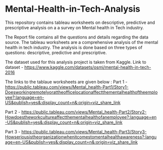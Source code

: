 # Mental-Health-in-Tech-Analysis
This repository contains tableau worksheets on descriptive, predictive and prescriptive analysis on a a survey on Mental health in Tech industry. 

The Report file contains all the questions and details regarding the data source. The tableau worksheets are a comprehensive analysis of the mental health in tech industry. The analysis is done based on three types of questions: descriptive, predictive and prescriptive. 

The dataset used for this analysis project is taken from Kaggle. 
Link to dataset - https://www.kaggle.com/datasets/osmi/mental-health-in-tech-2016 

The links to the tablaue worksheets are given below : 
Part 1 - https://public.tableau.com/views/Mental_health-Part1/Story1-Doesworkingremotelyorattheofficelocationaffectthementalhealthoftheemployee?:language=en-US&publish=yes&:display_count=n&:origin=viz_share_link 

Part 2 - https://public.tableau.com/views/Mental_health-Part2/Story2-Howdoestheworkcultureaffectthementalhealthofanemployee?:language=en-US&publish=yes&:display_count=n&:origin=viz_share_link

Part 3 - https://public.tableau.com/views/Mental_health-Part3/Story3-Howseriousistheorganizationwhenitcomestomentalhealthawareness?:language=en-US&publish=yes&:display_count=n&:origin=viz_share_link



